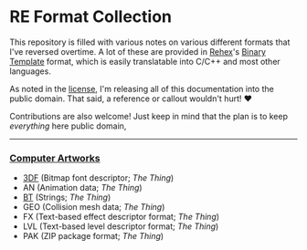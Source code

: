 # RE Format Collection

This repository is filled with various notes on various different formats
that I've reversed overtime. A lot of these are provided in 
[Rehex](https://github.com/solemnwarning/rehex)'s 
[Binary Template](https://solemnwarning.net/rehex/manual/bt.html) format,
which is easily translatable into C/C++ and most other languages.

As noted in the [license](./LICENSE), I'm releasing all of this documentation
into the public domain. That said, a reference or callout wouldn't hurt! ❤️

Contributions are also welcome! Just keep in mind that the plan is to keep
*everything* here public domain, 

----

### [Computer Artworks](https://www.mobygames.com/company/computer-artworks-ltd)
- [3DF](./ComputerArtworks/3df.bt) (Bitmap font descriptor; *The Thing*)
- AN (Animation data; *The Thing*)
- [BT](./ComputerArtworks/bt.bt) (Strings; *The Thing*)
- GEO (Collision mesh data; *The Thing*)
- FX (Text-based effect descriptor format; *The Thing*)
- LVL (Text-based level descriptor format; *The Thing*)
- PAK (ZIP package format; *The Thing*)
